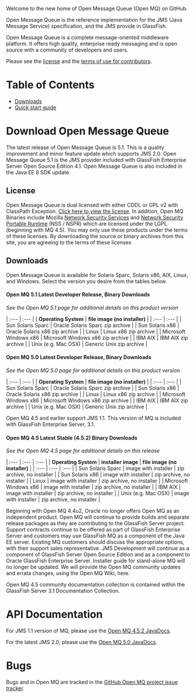 Welcome to the new home of Open Message Queue (Open MQ) on GitHub.

Open Message Queue is the reference implementation for the JMS (Java Message Service) specification,
and the JMS provide in GlassFish.

Open Message Queue is a complete message-oriented middleware platform.
It offers high quality, enterprise ready messaging and is open source with a community of developers and users. 

Please see the [license](LICENSE) and the [terms of use for contributors](CONTRIBUTING).

# Table of Contents
* [Downloads](#Download_OpenMQ)
* [Quick start guide](www/overview.html)

# <a name="Download_OpenMQ"></a>Download Open Message Queue

The latest release of Open Message Queue is 5.1.
This is a quality improvement and minor feature update which supports JMS 2.0.
Open Message Queue 5.1 is the JMS provider included with GlassFish Enterprise Server Open Source Edition 4.1.
Open Message Queue is also included in the Java EE 8 SDK update.

## License

Open Message Queue is dual licensed with either CDDL or GPL v2 with ClassPath Exception. 
[Click here to view the license](LICENSE).
In addition, Open MQ Binaries include Mozilla 
[Network Security Services](http://www.mozilla.org/projects/security/pki/nss) and
[Network Security Portable Runtime](http://www.mozilla.org/projects/nspr)
(NSS / NSPR) which are licensed under the LGPL (beginning with MQ 4.5). 
You may only use these products under the terms of these licenses. 
By downloading the source or binary archives from this site, you are agreeing to the terms of these licenses

## Downloads

Open Message Queue is available for Solaris Sparc, Solaris x86, AIX, Linux, and Windows. 
Select the version you desire from the tables below.

#### Open MQ 5.1 Latest Developer Release, Binary Downloads 

_See the Open MQ 5.1 page for additional details on this product version_

| :---         | :---      | 
| **Operating System**   | **file image (no installer)** |
| :---         | :---      | 
| Sun Solaris Sparc | Oracle Solaris Sparc zip archive | 
| Sun Solaris x86 | Oracle Solaris x86 zip archive | 
| Linux | Linux x86 zip archive | 
| Microsoft Windows x86 | Microsoft Windows x86 zip archive | 
| IBM AIX | IBM AIX zip archive | 
| Unix (e.g. Mac OSX) | Generic Unix zip archive |

#### Open MQ 5.0 Latest Developer Release, Binary Downloads

_See the Open MQ 5.0 page for additional details on this product version_ 

| :---         | :---      | 
| **Operating System**   | **file image (no installer)** |
| :---         | :---      | 
| Sun Solaris Sparc | Oracle Solaris Sparc zip archive |
| Sun Solaris x86 | Oracle Solaris x86 zip archive |
| Linux | Linux x86 zip archive |
| Microsoft Windows x86 | Microsoft Windows x86 zip archive |
| IBM AIX | IBM AIX zip archive |
| Unix (e.g. Mac OSX) | Generic Unix zip archive |

Open MQ 4.5 and earlier support JMS 1.1. This version of MQ is included with GlassFish Enterprise Server, 3.1.

#### Open MQ 4.5 Latest Stable (4.5.2) Binary Downloads

_See the Open MQ 4.5 page for additional details on this release_


| :--- | :--- | :--- |
| **Operating System**   | **installer image** | **file image (no installer)** |
| :--- | :--- | :--- |
| Sun Solaris Sparc | image with installer | zip archive, no installer |
| Sun Solaris x86 | image with installer | zip archive, no installer |
| Linux | image with installer | zip archive, no installer |
| Microsoft Windows x86 | image with installer | zip archive, no installer |
| IBM AIX | image with installer | zip archive, no installer |
| Unix (e.g. Mac OSX) | image with installer | zip archive, no installer |

Beginning with Open MQ 4.4u2, Oracle no longer offers Open MQ as an independent product. 
Open MQ will continue to provide builds and separate release packages as they are contributing to the GlassFish Server project. 
Support contracts continue to be offered as part of GlassFish Enterprise Server 
and customers may use GlassFish MQ as a component of the Java EE server. 
Existing MQ customers should discuss the appropriate options, with their support sales representative. 
JMS Development will continue as a component of GlassFish Server Open Source Edition 
and as a component to Oracle GlassFish Enterprise Server. 
Installer guide for stand-alone MQ will no longer be updated. 
We will provide the Open MQ community updates and errata changes, using the Open MQ Wiki, here.

Open MQ 4.5 community documentation collection is contained within the GlassFish Server 3.1 Documentation Collection. 

# <a name="API_Documentation"></a>API Documentation

For JMS 1.1 version of MQ, please use the [Open MQ 4.5.2 JavaDocs](https://javaee.github.io/openmq/www/javadoc/4.5/javadoc/index.html).

For the latest JMS 2.0, please use the [Open MQ 5.0 JavaDocs](https://javaee.github.io/openmq/www/javadoc/5.0/javadoc/index.html). 

# <a name="Bugs"></a>Bugs

Bugs and in Open MQ are tracked in the
[GitHub Open MQ project issue tracker](https://github.com/javaee/openmq/issues).


